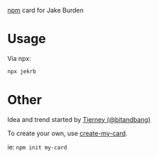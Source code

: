 [npm] card for Jake Burden

# Usage

Via npx:

```bash
npx jekrb
```

# Other

Idea and trend started by [Tierney (@bitandbang)]

To create your own, use [create-my-card].

ie: `npm init my-card`

[npm]: https://www.npmjs.com/
[tierney (@bitandbang)]: https://www.npmjs.com/package/bitandbang
[create-my-card]: https://www.npmjs.com/package/create-my-card

